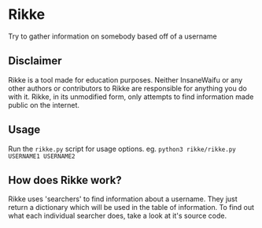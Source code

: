 # Rikke
Try to gather information on somebody based off of a username

## Disclaimer
Rikke is a tool made for education purposes. Neither InsaneWaifu or any other authors or contributors to Rikke are responsible for anything you do with it. Rikke, in its unmodified form, only attempts to find information made public on the internet.

## Usage
Run the `rikke.py` script for usage options. eg. `python3 rikke/rikke.py USERNAME1 USERNAME2`


## How does Rikke work?
Rikke uses 'searchers' to find information about a username. They just return a dictionary which will be used in the table of information. To find out what each individual searcher does, take a look at it's source code.
